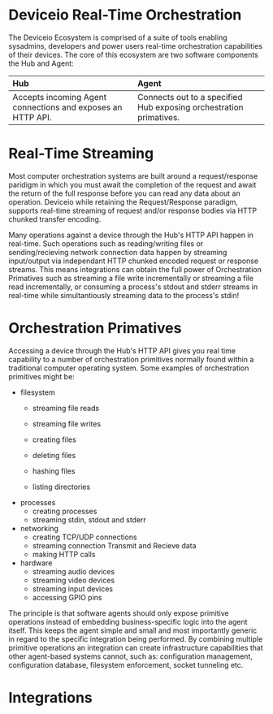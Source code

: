 # Deviceio Real-Time Orchestration

The Deviceio Ecosystem is comprised of a suite of tools enabling sysadmins, developers and power users real-time orchestration capabilities of their devices. The core of this ecosystem are two software components the Hub and Agent:



| Hub | Agent |
| :--- | :--- |
| Accepts incoming Agent connections and exposes an HTTP API. | Connects out to a specified Hub exposing orchestration primatives. |

# Real-Time Streaming

Most computer orchestration systems are built around a request/response paridigm in which you must await the completion of the request and await the return of the full response before you can read any data about an operation. Deviceio while retaining the Request/Response paradigm, supports real-time streaming of request and/or response bodies via HTTP chunked transfer encoding.

Many operations against a device through the Hub's HTTP API happen in real-time. Such operations such as reading/writing files or sending/recieving network connection data happen by streaming input/output via independant HTTP chunked encoded request or response streams. This means integrations can obtain the full power of Orchestration Primatives such as streaming a file write incrementally or streaming a file read incrementally, or consuming a process's stdout and stderr streams in real-time while simultantiously streaming data to the process's stdin!

# Orchestration Primatives

Accessing a device through the Hub's HTTP API gives you real time capability to a number of orchestration primitives normally found within a traditional computer operating system. Some examples of orchestration primitives might be:

* filesystem
  * streaming file reads
  * streaming file writes 

  * creating files
  * deleting files
  * hashing files
  * listing directories
* processes
  * creating processes
  * streaming stdin, stdout and stderr
* networking
  * creating TCP/UDP connections
  * streaming connection Transmit and Recieve data
  * making HTTP calls
* hardware
  * streaming audio devices
  * streaming video devices
  * streaming input devices
  * accessing GPIO pins

The principle is that software agents should only expose primitive operations instead of embedding business-specific logic into the agent itself. This keeps the agent simple and small and most importantly generic in regard to the specific integration being performed. By combining multiple primitive operations an integration can create infrastructure capabilities that other agent-based systems cannot, such as: configuration management, configuration database, filesystem enforcement, socket tunneling etc.

# Integrations



















